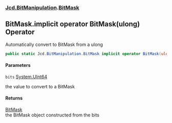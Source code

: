 ### [Jcd.BitManipulation](Jcd.BitManipulation.md 'Jcd.BitManipulation').[BitMask](Jcd.BitManipulation.BitMask.md 'Jcd.BitManipulation.BitMask')

## BitMask.implicit operator BitMask(ulong) Operator

Automatically convert to BitMask from a ulong

```csharp
public static Jcd.BitManipulation.BitMask implicit operator BitMask(ulong bits);
```
#### Parameters

<a name='Jcd.BitManipulation.BitMask.op_ImplicitJcd.BitManipulation.BitMask(ulong).bits'></a>

`bits` [System.UInt64](https://docs.microsoft.com/en-us/dotnet/api/System.UInt64 'System.UInt64')

the value to convert to a BitMask

#### Returns
[BitMask](Jcd.BitManipulation.BitMask.md 'Jcd.BitManipulation.BitMask')  
the BitMask object constructed from the bits